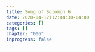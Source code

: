 ```yaml
---
title: Song of Solomon 6
date: 2020-04-12T12:44:30-04:00
categories: []
tags: []
chapter: "006"
inprogress: false
---
```


